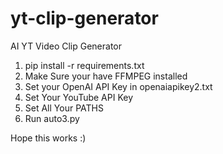 # yt-clip-generator
AI YT Video Clip Generator

1. pip install -r requirements.txt
2. Make Sure your have FFMPEG installed
3. Set your OpenAI API Key in openaiapikey2.txt
4. Set Your YouTube API Key
5. Set All Your PATHS
6. Run auto3.py

Hope this works :)
